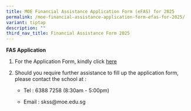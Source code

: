 ```yaml
---
title: MOE Financial Assistance Application Form (eFAS) for 2025
permalink: /moe-financial-assistance-application-form-efas-for-2025/
variant: tiptap
description: ""
third_nav_title: Financial Assistance Form 2025
---
```

<p><strong>FAS Application</strong>
</p>
<p></p>
<ol data-tight="true" class="tight">
<li>
<p>For the Application Form, kindly click <a href="https://go.gov.sg/moe-efas" rel="noopener nofollow" target="_blank">here</a>
</p>
</li>
<li>
<p>Should you require further assistance to fill up the application form,
please contact the school at :</p>
<ul data-tight="true" class="tight">
<li>
<p>Tel : 6388 7258 (8:30am - 5:00pm)</p>
</li>
<li>
<p>Email : skss@moe.edu.sg</p>
</li>
</ul>
</li>
</ol>
<p></p>
<p></p>